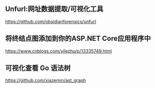 

## Unfurl:网址数据提取/可视化工具
https://github.com/obsidianforensics/unfurl

## 将终结点图添加到你的ASP.NET Core应用程序中

https://www.cnblogs.com/yilezhu/p/13335749.html

## 可视化查看 Go 语法树
https://github.com/xiazemin/ast_graph
